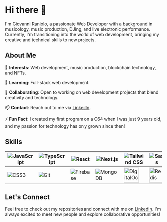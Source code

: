# Hi there 👋

I'm Giovanni Raniolo, a passionate Web Developer with a background in musicology, music production, DJing, and live electronic performance. Currently, I'm transitioning into the world of web development, bringing my creative and technical skills to new projects.

## About Me

   🌟 **Interests**: Web development, music production, blockchain technology, and NFTs.  
   
   🌱 **Learning**: Full-stack web development.  
   
   🤝 **Collaborating**: Open to working on web development projects that blend creativity and technology.  
   
   📫 **Contact**: Reach out to me via [LinkedIn](https://www.linkedin.com/in/gianniraniolo/).  
   
   ⚡ **Fun Fact**: I created my first program on a C64 when I was just 9 years old, and my passion for technology has only grown since then!

## Skills

<div align="center">

| ![JavaScript](https://img.icons8.com/color/48/000000/javascript.png) | ![TypeScript](https://img.icons8.com/color/48/000000/typescript.png) | ![React](https://img.icons8.com/color/48/000000/react-native.png) | ![Next.js](https://img.icons8.com/?size=48&id=yUdJlcKanVbh&format=png&color=ffffff) | ![Tailwind CSS](https://img.icons8.com/?size=48&id=WoopfRcDj3RF&format=png&color=000000) | ![Sass](https://img.icons8.com/color/48/000000/sass.png) |
|-----------------------------------------|-----------------------------------------------|-------------------------------------------|-------------------------------------------|--------------------------------------|--------------------------------------------------------|
| ![CSS3](https://img.icons8.com/color/48/000000/css3.png) | ![Git](https://img.icons8.com/color/54/000000/git.png) | ![Firebase](https://img.icons8.com/color/48/000000/firebase.png) | ![MongoDB](https://img.icons8.com/color/48/000000/mongodb.png) | <img src="https://w7.pngwing.com/pngs/410/265/png-transparent-digitalocean-icon-hd-logo.png" width="48" alt="DigitalOcean"/> | <img src="[https://seeklogo.com/images/V/vultr-logo-B513C27910-seeklogo.com.png](https://www.liblogo.com/img-logo/re310r405-redis-logo-redis-original-wordmark-logo-free-icon-of-devicon.png)" width="48" alt="Redis"/> |

</div>


## Let's Connect

Feel free to check out my repositories and connect with me on [LinkedIn](https://www.linkedin.com/in/gianniraniolo/). I'm always excited to meet new people and explore collaborative opportunities!
